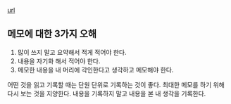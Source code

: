 [url](https://www.youtube.com/watch?v=L7zWucx7TR8)
## 메모에 대한 3가지 오해
1. 많이 쓰지 말고 요약해서 적게 적어야 한다.
2. 내용을 자기화 해서 적어야 한다.
3. 메모한 내용을 내 머리에 각인한다고 생각하고 메모해야 한다.

어떤 것을 읽고 기록할 때는 단원 단위로 기록하는 것이 좋다.
최대한 메모를 하기 위해 다시 보는 것을 지양한다.
내용을 기록하지 말고 내용을 본 내 생각을 기록한다.